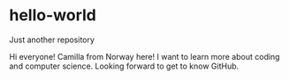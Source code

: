 # hello-world
Just another repository

Hi everyone! 
Camilla from Norway here! I want to learn more about coding and computer science. Looking forward to get to know GitHub. 
